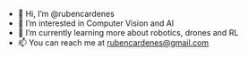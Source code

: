 - 👋 Hi, I’m @rubencardenes
- 👀 I’m interested in Computer Vision and AI 
- 🌱 I’m currently learning more about robotics, drones and RL
- 📫 You can reach me at rubencardenes@gmail.com

<!---
rubencardenes/rubencardenes is a ✨ special ✨ repository because its `README.md` (this file) appears on your GitHub profile.
You can click the Preview link to take a look at your changes.
--->
